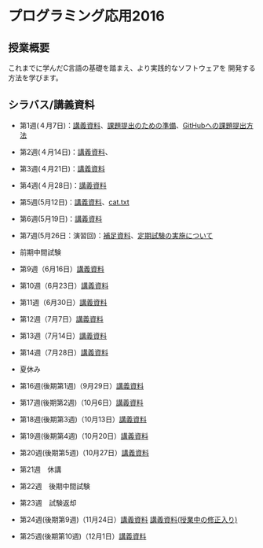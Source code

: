 # プログラミング応用2016

## 授業概要

これまでに学んだC言語の基礎を踏まえ、より実践的なソフトウェアを
開発する方法を学びます。

## シラバス/講義資料

* 第1週(４月7日)：[講義資料](https://www.dropbox.com/s/tt31ep29h483cas/lecture_week1.pdf?dl=0)、[課題提出のための準備](https://www.dropbox.com/s/l28umz7yue6r3uz/send_assignment.pdf?dl=0)、[GitHubへの課題提出方法](https://github.com/NIT-IBARAKI-Applied-Programming/syllabus/raw/master/week2/how2submit.txt)
* 第2週(４月14日)：[講義資料](https://github.com/NIT-IBARAKI-Applied-Programming/syllabus/raw/master/week2/lecture.pdf)、
* 第3週(４月21日)：[講義資料](https://github.com/NIT-IBARAKI-Applied-Programming/syllabus/raw/master/week3/lecture.pdf)
* 第4週(４月28日)：[講義資料](https://github.com/NIT-IBARAKI-Applied-Programming/syllabus/raw/master/week4/lecture.pdf)
* 第5週(5月12日)：[講義資料](https://github.com/NIT-IBARAKI-Applied-Programming/syllabus/raw/master/week5/lecture.pdf)、[cat.txt](https://github.com/NIT-IBARAKI-Applied-Programming/syllabus/raw/master/week5/cat.txt)
* 第6週(5月19日)：[講義資料](https://github.com/NIT-IBARAKI-Applied-Programming/syllabus/raw/master/week6/lecture.pdf)
* 第7週(5月26日：演習回)：[補足資料](https://github.com/NIT-IBARAKI-Applied-Programming/syllabus/raw/master/week7/lecture.pdf)、[定期試験の実施について](https://github.com/NIT-IBARAKI-Applied-Programming/syllabus/raw/master/week7/exam.pdf) 

* 前期中間試験

* 第9週（6月16日）[講義資料](https://github.com/NIT-IBARAKI-Applied-Programming/syllabus/raw/master/week9/lecture.pdf)
* 第10週（6月23日）[講義資料](https://github.com/NIT-IBARAKI-Applied-Programming/syllabus/raw/master/week10/lecture.pdf)
* 第11週（6月30日）[講義資料](https://github.com/NIT-IBARAKI-Applied-Programming/syllabus/raw/master/week11/lecture.pdf)
* 第12週（7月7日）[講義資料](https://github.com/NIT-IBARAKI-Applied-Programming/syllabus/raw/master/week12/lecture.pdf)
* 第13週（7月14日）[講義資料](https://github.com/NIT-IBARAKI-Applied-Programming/syllabus/raw/master/week13/lecture.pdf)
* 第14週（7月28日）[講義資料](https://github.com/NIT-IBARAKI-Applied-Programming/syllabus/raw/master/week14/lecture.pdf)

* 夏休み

* 第16週(後期第1週)（9月29日）[講義資料](https://github.com/NIT-IBARAKI-Applied-Programming/syllabus/raw/master/week16/lecture.pdf)
* 第17週(後期第2週)（10月6日）[講義資料](https://github.com/NIT-IBARAKI-Applied-Programming/syllabus/raw/master/week17/lecture.pdf)
* 第18週(後期第3週)（10月13日）[講義資料](https://github.com/NIT-IBARAKI-Applied-Programming/syllabus/raw/master/week18/lecture.pdf)
* 第19週(後期第4週)（10月20日）[講義資料](https://github.com/NIT-IBARAKI-Applied-Programming/syllabus/raw/master/week19/lecture.pdf)
* 第20週(後期第5週)（10月27日）[講義資料](https://github.com/NIT-IBARAKI-Applied-Programming/syllabus/raw/master/week20/lecture.pdf)
* 第21週　休講
* 第22週　後期中間試験
* 第23週　試験返却
* 第24週(後期第9週)（11月24日）[講義資料](https://github.com/NIT-IBARAKI-Applied-Programming/syllabus/raw/master/week24/lecture.pdf) [講義資料(授業中の修正入り)](https://github.com/NIT-IBARAKI-Applied-Programming/syllabus/raw/master/week24/lecture_modify.pdf) 
* 第25週(後期第10週)（12月1日）[講義資料](https://github.com/NIT-IBARAKI-Applied-Programming/syllabus/raw/master/week25/lecture.pdf)

